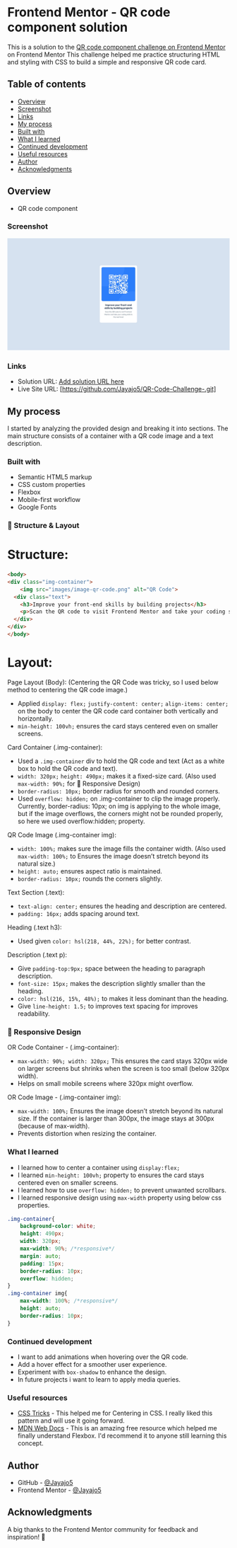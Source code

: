 # Frontend Mentor - QR code component solution

This is a solution to the [QR code component challenge on Frontend Mentor](https://www.frontendmentor.io/challenges/qr-code-component-iux_sIO_H) on Frontend Mentor This challenge helped me practice structuring HTML and styling with CSS to build a simple and responsive QR code card.  

## Table of contents

- [Overview](#overview) 
- [Screenshot](#screenshot)
- [Links](#links)
- [My process](#my-process) 
- [Built with](#built-with) 
- [What I learned](#what-i-learned) 
- [Continued development](#continued-development) 
- [Useful resources](#useful-resources) 
- [Author](#author)
- [Acknowledgments](#acknowledgments)


## Overview
- QR code component

### Screenshot

![Screenshot of my QR Code Component](images/Screenshot.jpeg)

### Links

- Solution URL: [Add solution URL here](https://your-solution-url.com)
- Live Site URL: [https://github.com/Jayajo5/QR-Code-Challenge-.git]

## My process
I started by analyzing the provided design and breaking it into sections. The main structure consists of a container with a QR code image and a text description.

### Built with
- Semantic HTML5 markup
- CSS custom properties
- Flexbox
- Mobile-first workflow
- Google Fonts

### 📐 Structure & Layout 
# Structure:

  ```HTML
  <body>
  <div class="img-container">
      <img src="images/image-qr-code.png" alt="QR Code">
    <div class="text">
      <h3>Improve your front-end skills by building projects</h3>
      <p>Scan the QR code to visit Frontend Mentor and take your coding skills to the next level</p>
    </div>
  </div>
</body>
```
# Layout: 
Page Layout (Body):
(Centering the QR Code was tricky, so I used below method to centering the QR code image.)
- Applied `display: flex;` `justify-content: center;` `align-items: center;` on the body to center the QR code card container both vertically and horizontally.
- `min-height: 100vh;` ensures the card stays centered even on smaller screens.

Card Container (.img-container):
- Used a `.img-container` div to hold the QR code and text (Act as a white box to hold the QR code and text).
- `width: 320px;` `height: 490px;` makes it a fixed-size card. (Also used `max-width: 90%;` for 📱 Responsive Design)
- `border-radius: 10px;` border radius for smooth and rounded corners.
- Used `overflow: hidden;` on .img-container to clip the image properly. Currently, border-radius: 10px; on img is applying to the whole image, but if the image overflows, the corners might not be rounded properly, so here we used overflow:hidden; property.

QR Code Image (.img-container img):
- `width: 100%;` makes sure the image fills the container width. (Also used `max-width: 100%;` to Ensures the image doesn’t stretch beyond its natural size.)
- `height: auto;` ensures aspect ratio is maintained.
- `border-radius: 10px;` rounds the corners slightly.

Text Section (.text):
- `text-align: center;` ensures the heading and description are centered.
- `padding: 16px;` adds spacing around text.

Heading (.text h3):
- Used given `color: hsl(218, 44%, 22%);` for better contrast.

Description (.text p):
- Give `padding-top:9px;` space between the heading to paragraph description.
- `font-size: 15px;` makes the description slightly smaller than the heading.
- `color: hsl(216, 15%, 48%);` to makes it less dominant than the heading.
- Give `line-height: 1.5;` to improves text spacing for improves readability.

### 📱 Responsive Design
OR Code Container - (.img-container):
- `max-width: 90%; width: 320px;` This ensures the card stays 320px wide on larger screens but shrinks when the screen is too small (below 320px width).
- Helps on small mobile screens where 320px might overflow.

OR Code Image - (.img-container img):
- `max-width: 100%;` Ensures the image doesn’t stretch beyond its natural size. If the container is larger than 300px, the image stays at 300px (because of max-width).
- Prevents distortion when resizing the container.

### What I learned
- I learned how to center a container using `display:flex;`
- I learned `min-height: 100vh;` property to ensures the card stays centered even on smaller screens.
- I learned how to use `overflow: hidden;` to prevent unwanted scrollbars.
- I learned responsive design using `max-width` property using below css properties.

```CSS
.img-container{
    background-color: white;
    height: 490px;
    width: 320px;
    max-width: 90%; /*responsive*/
    margin: auto;
    padding: 15px;
    border-radius: 10px;
    overflow: hidden;
}
.img-container img{
    max-width: 100%; /*responsive*/
    height: auto;                 
    border-radius: 10px;
}
```
### Continued development

- I want to add animations when hovering over the QR code. 
- Add a hover effect for a smoother user experience. 
- Experiment with `box-shadow` to enhance the design. 
- In future projects i want to learn to apply media queries.

### Useful resources

- [CSS Tricks](https://css-tricks.com/centering-css-complete-guide/) - This helped me for Centering in CSS. I really liked this pattern and will use it going forward.
- [MDN Web Docs](https://developer.mozilla.org/en-US/docs/Glossary/Flexbox) - This is an amazing free resource which helped me finally understand Flexbox. I'd recommend it to anyone still learning this concept.

## Author

- GitHub - [@Jayajo5](https://github.com/Jayajo5)
- Frontend Mentor - [@Jayajo5](https://www.frontendmentor.io/profile/Jayajo5)

## Acknowledgments

A big thanks to the Frontend Mentor community for feedback and inspiration! 🚀


